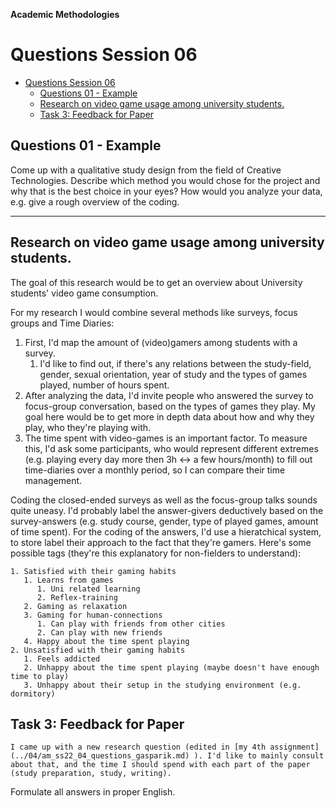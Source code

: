 **Academic Methodologies**

# Questions Session 06

- [Questions Session 06](#questions-session-06)
  - [Questions 01 - Example](#questions-01---example)
  - [Research on video game usage among university students.](#research-on-video-game-usage-among-university-students)
  - [Task 3: Feedback for Paper](#task-3-feedback-for-paper)

## Questions 01 - Example

Come up with a qualitative study design from the field of Creative Technologies. Describe which method you would chose for the project and why that is the best choice in your eyes? How would you analyze your data, e.g. give a rough overview of the coding.

---
## Research on video game usage among university students.

The goal of this research would be to get an overview about University students' video game consumption.

For my research I would combine several methods like surveys, focus groups and Time Diaries:


1. First, I'd map the amount of (video)gamers among students with a survey.
   1. I'd like to find out, if there's any relations between the study-field, gender, sexual orientation, year of study and the types of games played, number of hours spent.
2. After analyzing the data, I'd invite people who answered the survey to focus-group conversation, based on the types of games they play. My goal here would be to get more in depth data about how and why they play, who they're playing with.
3. The time spent with video-games is an important factor. To measure this, I'd ask some participants, who would represent different extremes (e.g. playing every day more then 3h <-> a few hours/month) to fill out time-diaries over a monthly period, so I can compare their time management. 

Coding the closed-ended surveys as well as the focus-group talks sounds quite uneasy. I'd probably label the answer-givers deductively based on the survey-answers (e.g. study course, gender, type of played games, amount of time spent). For the coding of the answers, I'd use a hieratchical system, to store label their approach to the fact that they're gamers. Here's some possible tags (they're this explanatory for non-fielders to understand):

    1. Satisfied with their gaming habits
       1. Learns from games
          1. Uni related learning
          2. Reflex-training
       2. Gaming as relaxation
       3. Gaming for human-connections
          1. Can play with friends from other cities
          2. Can play with new friends
       4. Happy about the time spent playing
    2. Unsatisfied with their gaming habits
       1. Feels addicted
       2. Unhappy about the time spent playing (maybe doesn't have enough time to play)
       3. Unhappy about their setup in the studying environment (e.g. dormitory)


## Task 3: Feedback for Paper

    I came up with a new research question (edited in [my 4th assignment](../04/am_ss22_04_questions_gasparik.md) ). I'd like to mainly consult about that, and the time I should spend with each part of the paper (study preparation, study, writing).

Formulate all answers in proper English.  